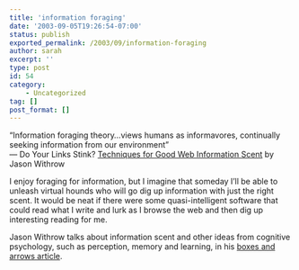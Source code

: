 ```yaml
---
title: 'information foraging'
date: '2003-09-05T19:26:54-07:00'
status: publish
exported_permalink: /2003/09/information-foraging
author: sarah
excerpt: ''
type: post
id: 54
category:
    - Uncategorized
tag: []
post_format: []
---
```

“Information foraging theory…views humans as informavores, continually seeking information from our environment”  
— Do Your Links Stink? [Techniques for Good Web Information Scent](http://www.asis.org/Bulletin/Jun-02/withrow.html) by Jason Withrow

I enjoy foraging for information, but I imagine that someday I’ll be able to unleash virtual hounds who will go dig up information with just the right scent. It would be neat if there were some quasi-intelligent software that could read what I write and lurk as I browse the web and then dig up interesting reading for me.

Jason Withrow talks about information scent and other ideas from cognitive psychology, such as perception, memory and learning, in his [boxes and arrows article](http://www.boxesandarrows.com/archives/cognitive_psychology_ia_from_theory_to_practice.php).